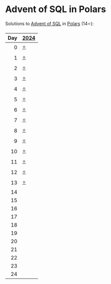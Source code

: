 # Advent of SQL in Polars

Solutions to [Advent of SQL](https://adventofsql.com/) in [Polars](https://docs.pola.rs/) (14⭐):

|   Day | [2024](2024)                                              |
|------:|:----------------------------------------------------------|
|     0 | [⭐](2024/00_the_great_christmas_analytics_crisis)        |
|     1 | [⭐](2024/01_santas_gift_list_parser)                     |
|     2 | [⭐](2024/02_santas_jumbled_letters)                      |
|     3 | [⭐](2024/03_the_greatest_christmas_dinner_ever)          |
|     4 | [⭐](2024/04_the_great_toy_tag_migration)                 |
|     5 | [⭐](2024/05_santas_production_dashboard)                 |
|     6 | [⭐](2024/06_making_presents_fairer)                      |
|     7 | [⭐](2024/07_santas_cartesian_elf_skill-matching_program) |
|     8 | [⭐](2024/08_the_great_north_pole_bureaucracy_bust)       |
|     9 | [⭐](2024/09_reindeer_training_records)                   |
|    10 | [⭐](2024/10_the_christmas_party_drinking_list)           |
|    11 | [⭐](2024/11_the_christmas_tree_famine)                   |
|    12 | [⭐](2024/12_the_great_gift_ranking)                      |
|    13 | [⭐](2024/13_santas_christmas_card_list)                  |
|    14 |                                                           |
|    15 |                                                           |
|    16 |                                                           |
|    17 |                                                           |
|    18 |                                                           |
|    19 |                                                           |
|    20 |                                                           |
|    21 |                                                           |
|    22 |                                                           |
|    23 |                                                           |
|    24 |                                                           |


